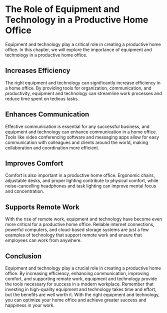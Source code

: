 The Role of Equipment and Technology in a Productive Home Office
========================================================================================================================

Equipment and technology play a critical role in creating a productive home office. In this chapter, we will explore the importance of equipment and technology in a productive home office.

Increases Efficiency
--------------------

The right equipment and technology can significantly increase efficiency in a home office. By providing tools for organization, communication, and productivity, equipment and technology can streamline work processes and reduce time spent on tedious tasks.

Enhances Communication
----------------------

Effective communication is essential for any successful business, and equipment and technology can enhance communication in a home office. Tools like video conferencing software and messaging apps allow for easy communication with colleagues and clients around the world, making collaboration and coordination more efficient.

Improves Comfort
----------------

Comfort is also important in a productive home office. Ergonomic chairs, adjustable desks, and proper lighting contribute to physical comfort, while noise-cancelling headphones and task lighting can improve mental focus and concentration.

Supports Remote Work
--------------------

With the rise of remote work, equipment and technology have become even more critical for a productive home office. Reliable internet connections, powerful computers, and cloud-based storage systems are just a few examples of technology that support remote work and ensure that employees can work from anywhere.

Conclusion
----------

Equipment and technology play a crucial role in creating a productive home office. By increasing efficiency, enhancing communication, improving comfort, and supporting remote work, equipment and technology provide the tools necessary for success in a modern workplace. Remember that investing in high-quality equipment and technology takes time and effort, but the benefits are well worth it. With the right equipment and technology, you can optimize your home office and achieve greater success and happiness in your work.
